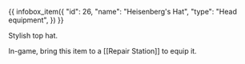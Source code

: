 {{ infobox_item({
	"id": 26,
	"name": "Heisenberg's Hat",
	"type": "Head equipment",
}) }}

Stylish top hat.

In-game, bring this item to a [[Repair Station]] to equip it.